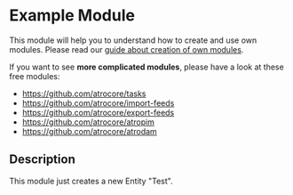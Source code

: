 # Example Module
This module will help you to understand how to create and use own modules.
Please read our [guide about creation of own modules](https://github.com/atrocore/atrocore-docs/blob/master/en/developer-guide/creating-own-module.md).

If you want to see **more complicated modules**, please have a look at these free modules:
- https://github.com/atrocore/tasks
- https://github.com/atrocore/import-feeds
- https://github.com/atrocore/export-feeds
- https://github.com/atrocore/atropim
- https://github.com/atrocore/atrodam

## Description
This module just creates a new Entity "Test".
